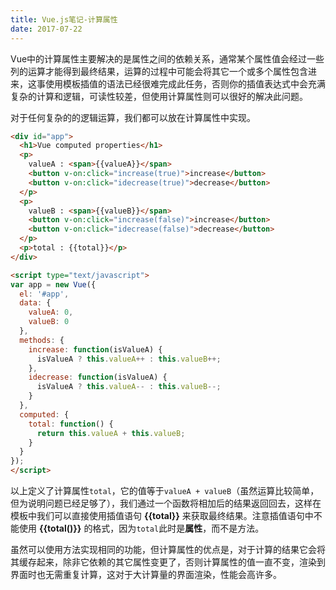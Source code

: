 ```yaml
---
title: Vue.js笔记-计算属性
date: 2017-07-22
---
```


Vue中的计算属性主要解决的是属性之间的依赖关系，通常某个属性值会经过一些列的运算才能得到最终结果，运算的过程中可能会将其它一个或多个属性包含进来，这事使用模板插值的语法已经很难完成此任务，否则你的插值表达式中会充满复杂的计算和逻辑，可读性较差，但使用计算属性则可以很好的解决此问题。

对于任何复杂的的逻辑运算，我们都可以放在计算属性中实现。


```html
<div id="app">
  <h1>Vue computed properties</h1>
  <p>
    valueA : <span>{{valueA}}</span>
    <button v-on:click="increase(true)">increase</button>
    <button v-on:click="idecrease(true)">decrease</button>
  </p>
  <p>
    valueB : <span>{{valueB}}</span>
    <button v-on:click="increase(false)">increase</button>
    <button v-on:click="idecrease(false)">decrease</button>
  </p>
  <p>total : {{total}}</p>
</div>

<script type="text/javascript">
var app = new Vue({
  el: '#app',
  data: {
    valueA: 0,
    valueB: 0
  },
  methods: {
    increase: function(isValueA) {
      isValueA ? this.valueA++ : this.valueB++;
    },
    idecrease: function(isValueA) {
      isValueA ? this.valueA-- : this.valueB--;
    }
  },
  computed: {
    total: function() {
      return this.valueA + this.valueB;
    }
  }
});
</script>
```


以上定义了计算属性`total`，它的值等于`valueA + valueB`（虽然运算比较简单，但为说明问题已经足够了），我们通过一个函数将相加后的结果返回回去，这样在模板中我们可以直接使用插值语句 **\{\{total\}\}** 来获取最终结果。注意插值语句中不能使用 **\{\{total()\}\}** 的格式，因为`total`此时是**属性**，而不是方法。

虽然可以使用方法实现相同的功能，但计算属性的优点是，对于计算的结果它会将其缓存起来，除非它依赖的其它属性变更了，否则计算属性的值一直不变，渲染到界面时也无需重复计算，这对于大计算量的界面渲染，性能会高许多。